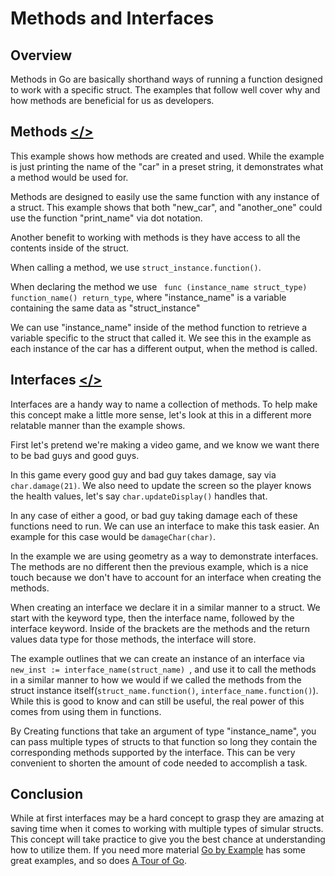 # Methods and Interfaces

## Overview

Methods in Go are basically shorthand ways of running a function designed to work with a specific struct. The examples that follow well cover why and how methods are beneficial for us as developers.

## Methods [</>](https://github.com/Syssos/Learning_Go/blob/main/0x08_Methods_and_Interfaces/00_Methods.go)

This example shows how methods are created and used. While the example is just printing the name of the "car" in a preset string, it demonstrates what a method would be used for.

Methods are designed to easily use the same function with any instance of a struct. This example shows that both "new_car", and "another_one" could use the function "print_name" via dot notation.

Another benefit to working with methods is they have access to all the contents inside of the struct.

When calling a method, we use ```struct_instance.function()```.

When declaring the method we use ``` func (instance_name struct_type) function_name() return_type```, where "instance_name" is a variable containing the same data as "struct_instance"

We can use "instance_name" inside of the method function to retrieve a variable specific to the struct that called it. We see this in the example as each instance of the car has a different output, when the method is called.

## Interfaces [</>](https://github.com/Syssos/Learning_Go/blob/main/0x08_Methods_and_Interfaces/01_Interfaces.go) 

Interfaces are a handy way to name a collection of methods. To help make this concept make a little more sense, let's look at this in a different more relatable manner than the example shows.

First let's pretend we're making a video game, and we know we want there to be bad guys and good guys.

In this game every good guy and bad guy takes damage, say via ``` char.damage(21) ```. We also need to update the screen so the player knows the health values, let's say ``` char.updateDisplay() ``` handles that.

In any case of either a good, or bad guy taking damage each of these functions need to run. We can use an interface to make this task easier. An example for this case would be ``` damageChar(char) ```.

In the example we are using geometry as a way to demonstrate interfaces. The methods are no different then the previous example, which is a nice touch because we don't have to account for an interface when creating the methods.

When creating an interface we declare it in a similar manner to a struct. We start with the keyword type, then the interface name, followed by the interface keyword. Inside of the brackets are the methods and the return values data type for those methods, the interface will store.

The example outlines that we can create an instance of an interface via ```new_inst := interface_name(struct_name) ```, and use it to call the methods in a similar manner to how we would if we called the methods from the struct instance itself(``` struct_name.function() ```, ``` interface_name.function() ```). While this is good to know and can still be useful, the real power of this comes from using them in functions.

By Creating functions that take an argument of type "instance_name", you can pass multiple types of structs to that function so long they contain the corresponding methods supported by the interface. This can be very convenient to shorten the amount of code needed to accomplish a task.

## Conclusion

While at first interfaces may be a hard concept to grasp they are amazing at saving time when it comes to working with multiple types of simular structs. This concept will take practice to give you the best chance at understanding how to utilize them. If you need more material [Go by Example](https://gobyexample.com/interfaces) has some great examples, and so does [A Tour of Go](https://tour.golang.org/methods/1).
